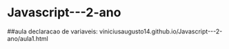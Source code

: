 # Javascript---2-ano
##aula declaracao de variaveis:
viniciusaugusto14.github.io/Javascript---2-ano/aula1.html
